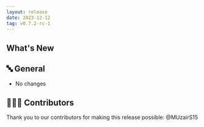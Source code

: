 ```yaml
---
layout: release
date: 2023-12-12
tag: v0.7.2-rc-1
---
```


## What's New

## 🔤 General

- No changes

## 👨🏽‍💻 Contributors

Thank you to our contributors for making this release possible:
@MUzairS15
